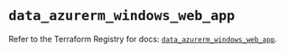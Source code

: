# `data_azurerm_windows_web_app`

Refer to the Terraform Registry for docs: [`data_azurerm_windows_web_app`](https://registry.terraform.io/providers/hashicorp/azurerm/4.14.0/docs/data-sources/windows_web_app).
